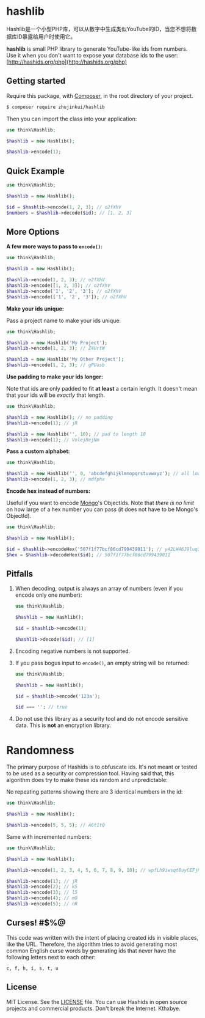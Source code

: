 # hashlib
Hashlib是一个小型PHP库，可以从数字中生成类似YouTube的ID，当您不想将数据库ID暴露给用户时使用它。

**hashlib** is small PHP library to generate YouTube-like ids from numbers. Use it when you don't want to expose your database ids to the user: [http://hashids.org/php](http://hashids.org/php)

## Getting started

Require this package, with [Composer](https://getcomposer.org), in the root directory of your project.

```bash
$ composer require zhujinkui/hashlib
```

Then you can import the class into your application:

```php
use think\Hashlib;

$hashlib = new Hashlib();

$hashlib->encode(1);
```

## Quick Example

```php
use think\Hashlib;

$hashlib = new Hashlib();

$id = $hashlib->encode(1, 2, 3); // o2fXhV
$numbers = $hashlib->decode($id); // [1, 2, 3]
```

## More Options

**A few more ways to pass to `encode()`:**

```php
use think\Hashlib;

$hashlib = new Hashlib();

$hashlib->encode(1, 2, 3); // o2fXhV
$hashlib->encode([1, 2, 3]); // o2fXhV
$hashlib->encode('1', '2', '3'); // o2fXhV
$hashlib->encode(['1', '2', '3']); // o2fXhV
```

**Make your ids unique:**

Pass a project name to make your ids unique:

```php
use think\Hashlib;

$hashlib = new Hashlib('My Project');
$hashlib->encode(1, 2, 3); // Z4UrtW

$hashlib = new Hashlib('My Other Project');
$hashlib->encode(1, 2, 3); // gPUasb
```

**Use padding to make your ids longer:**

Note that ids are only padded to fit **at least** a certain length. It doesn't mean that your ids will be *exactly* that length.

```php
use think\Hashlib;

$hashlib = new Hashlib(); // no padding
$hashlib->encode(1); // jR

$hashlib = new Hashlib('', 10); // pad to length 10
$hashlib->encode(1); // VolejRejNm
```

**Pass a custom alphabet:**

```php
use think\Hashlib;

$hashlib = new Hashlib('', 0, 'abcdefghijklmnopqrstuvwxyz'); // all lowercase
$hashlib->encode(1, 2, 3); // mdfphx
```

**Encode hex instead of numbers:**

Useful if you want to encode [Mongo](https://www.mongodb.com)'s ObjectIds. Note that *there is no limit* on how large of a hex number you can pass (it does not have to be Mongo's ObjectId).

```php
use think\Hashlib;

$hashlib = new Hashlib();

$id = $hashlib->encodeHex('507f1f77bcf86cd799439011'); // y42LW46J9luq3Xq9XMly
$hex = $hashlib->decodeHex($id); // 507f1f77bcf86cd799439011
```

## Pitfalls

1. When decoding, output is always an array of numbers (even if you encode only one number):

	```php
	use think\Hashlib;

	$hashlib = new Hashlib();

	$id = $hashlib->encode(1);

	$hashlib->decode($id); // [1]
	```

2. Encoding negative numbers is not supported.
3. If you pass bogus input to `encode()`, an empty string will be returned:

	```php
	use think\Hashlib;

	$hashlib = new Hashlib();

	$id = $hashlib->encode('123a');

	$id === ''; // true
	```

4. Do not use this library as a security tool and do not encode sensitive data. This is **not** an encryption library.

# Randomness

The primary purpose of Hashids is to obfuscate ids. It's not meant or tested to be used as a security or compression tool. Having said that, this algorithm does try to make these ids random and unpredictable:

No repeating patterns showing there are 3 identical numbers in the id:

```php
use think\Hashlib;

$hashlib = new Hashlib();

$hashlib->encode(5, 5, 5); // A6t1tQ
```

Same with incremented numbers:

```php
use think\Hashlib;

$hashlib = new Hashlib();

$hashlib->encode(1, 2, 3, 4, 5, 6, 7, 8, 9, 10); // wpfLh9iwsqt0uyCEFjHM

$hashlib->encode(1); // jR
$hashlib->encode(2); // k5
$hashlib->encode(3); // l5
$hashlib->encode(4); // mO
$hashlib->encode(5); // nR
```

## Curses! #$%@

This code was written with the intent of placing created ids in visible places, like the URL. Therefore, the algorithm tries to avoid generating most common English curse words by generating ids that never have the following letters next to each other:

```
c, f, h, i, s, t, u
```

## License

MIT License. See the [LICENSE](LICENSE) file. You can use Hashids in open source projects and commercial products. Don't break the Internet. Kthxbye.
